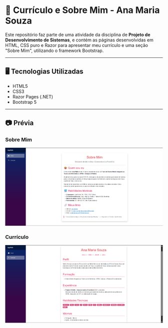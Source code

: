 # 💼 Currículo e Sobre Mim - Ana Maria Souza

Este repositório faz parte de uma atividade da disciplina de **Projeto de Desenvolvimento de Sistemas**, e contém as páginas desenvolvidas em HTML, CSS puro e Razor para apresentar meu currículo e uma seção "Sobre Mim", utilizando o framework Bootstrap.

---

## 🖥 Tecnologias Utilizadas

- HTML5  
- CSS3  
- Razor Pages (.NET)  
- Bootstrap 5

---

## 📷 Prévia

### Sobre Mim  
![Sobre Mim](./Components/Layout/assets/preview-about.png)

### Currículo  
![Currículo](./Components/Layout/assets/preview-curriculo.png)
